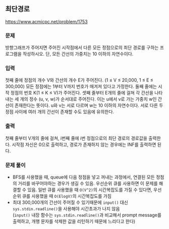 ## 최단경로
https://www.acmicpc.net/problem/1753
### 문제
방향그래프가 주어지면 주어진 시작점에서 다른 모든 정점으로의 최단 경로를 구하는 프로그램을 작성하시오. 단, 모든 간선의 가중치는 10 이하의 자연수이다.

### 입력
첫째 줄에 정점의 개수 V와 간선의 개수 E가 주어진다. (1 ≤ V ≤ 20,000, 1 ≤ E ≤ 300,000) 모든 정점에는 1부터 V까지 번호가 매겨져 있다고 가정한다. 둘째 줄에는 시작 정점의 번호 K(1 ≤ K ≤ V)가 주어진다. 셋째 줄부터 E개의 줄에 걸쳐 각 간선을 나타내는 세 개의 정수 (u, v, w)가 순서대로 주어진다. 이는 u에서 v로 가는 가중치 w인 간선이 존재한다는 뜻이다. u와 v는 서로 다르며 w는 10 이하의 자연수이다. 서로 다른 두 정점 사이에 여러 개의 간선이 존재할 수도 있음에 유의한다.

### 출력
첫째 줄부터 V개의 줄에 걸쳐, i번째 줄에 i번 정점으로의 최단 경로의 경로값을 출력한다. 시작점 자신은 0으로 출력하고, 경로가 존재하지 않는 경우에는 INF를 출력하면 된다.

### 문제 풀이
- BFS를 사용했을 때, queue에 다음 정점을 넣고 꺼내는 과정에서, 연결된 모든 정점의 거리를 바꾸어야하는 경우가 생길 수 있음. 우선순위 큐를 사용하면 이 문제를 해결할 수 있음. 일반 큐를 사용했을 때 ```O(V^2)```의 시간복잡도를 가질 수 있다면, 우선순위 큐를 사용했을 때 ```O(ElogV)```의 시간복잡도를 가짐
- 최대 300,000개의 간선이 주어질 수 있기때문에 ```input()``` 대신 ```sys.stdin.readline()```을 사용해야 시간초과가 나지 않음  
(```input()``` 내장 함수는 ```sys.stdin.readline()```과 비교해서 prompt message를 출력하고, 개행 문자를 삭제한 값을 리턴하기 때문에 느리다고 한다)